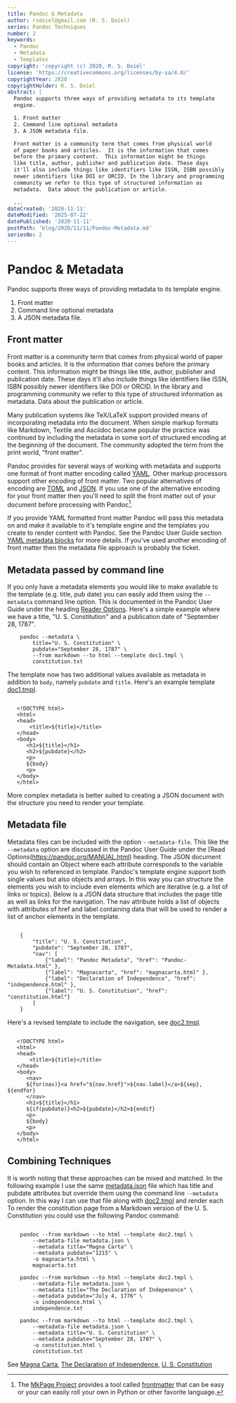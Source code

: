 ```yaml
---
title: Pandoc & Metadata
author: rsdoiel@gmail.com (R. S. Doiel)
series: Pandoc Techniques
number: 2
keywords:
  - Pandoc
  - Metadata
  - Templates
copyright: 'copyright (c) 2020, R. S. Doiel'
license: 'https://creativecommons.org/licenses/by-sa/4.0/'
copyrightYear: 2020
copyrightHolder: R. S. Doiel
abstract: |
  Pandoc supports three ways of providing metadata to its template
  engine. 

  1. Front matter
  2. Command line optional metadata
  3. A JSON metadata file.

  Front matter is a community term that comes from physical world
  of paper books and articles.  It is the information that comes 
  before the primary content.  This information might be things 
  like title, author, publisher and publication date. These days 
  it'll also include things like identifiers like ISSN, ISBN possibly 
  newer identifiers like DOI or ORCID. In the library and programming
  community we refer to this type of structured information as
  metadata.  Data about the publication or article.

  ...
dateCreated: '2020-11-11'
dateModified: '2025-07-22'
datePublished: '2020-11-11'
postPath: 'blog/2020/11/11/Pandoc-Metadata.md'
seriesNo: 2
---
```


Pandoc & Metadata 
=================

Pandoc supports three ways of providing metadata to its template
engine. 

1. Front matter
2. Command line optional metadata
3. A JSON metadata file.

Front matter
------------

Front matter is a community term that comes from physical world
of paper books and articles.  It is the information that comes 
before the primary content.  This information might be things 
like title, author, publisher and publication date. These days 
it'll also include things like identifiers like ISSN, ISBN possibly 
newer identifiers like DOI or ORCID. In the library and programming
community we refer to this type of structured information as
metadata.  Data about the publication or article.

Many publication systems like TeX/LaTeX support provided means of 
incorporating metadata into the document.  When simple markup formats 
like Markdown, Textile and Asciidoc became popular the practice was 
continued by including the metadata in some sort of structured encoding
at the beginning of the document. The community adopted the term from
the print world, "front matter". 

Pandoc provides for several ways of working with metadata and supports
one format of front matter encoding called [YAML](https://yaml.org/). 
Other markup processors support other encoding of front matter. Two
popular alternatives of encoding are [TOML](https://toml.io/en/) and 
[JSON](https://json.org).  If you use one of the alternative encoding
for your front matter then you'll need to split the front matter
out of your document before processing with Pandoc[^1].  

[^1]: The [MkPage Project](https://caltechlibrary.github.io/mkpage/) provides a tool called [frontmatter](https://caltechlibrary.github.io/mkpage/docs/frontmatter/) that can be easy or your can easily roll your own in Python or other favorite language.


If you provide YAML formatted front matter Pandoc will pass this
metadata on and make it available to it's template engine and the
templates you create to render content with Pandoc. See the Pandoc
User Guide section [YAML metadata blocks](https://pandoc.org/MANUAL.html#extension-yaml_metadata_block) for more details. If you've used another
encoding of front matter then the metadata file approach is probably
the ticket.

Metadata passed by command line
-------------------------------

If you only have a metadata elements you would like to
make available to the template (e.g. title, pub date) you
can easily add them using the `--metadata` command line option.
This is documented in the Pandoc User Guide under the heading
[Reader Options](https://pandoc.org/MANUAL.html). Here's a simple
example where we have a title, "U. S. Constitution" and a
publication date of "September 28, 1787".

~~~{.shell}
    pandoc --metadata \
        title="U. S. Constitution" \
        pubdate="September 28, 1787" \
        --from markdown --to html --template doc1.tmpl \
        constitution.txt
~~~

The template now has two additional values available as metadata
in addition to `body`, namely `pubdate` and `title`. Here's an
example template [doc1.tmpl](doc1.tmpl).

~~~

   <!DOCTYPE html>
   <html>
   <head>
       <title>${title}</title>
   </head>
   <body>
      <h1>${title}</h1>
      <h2>${pubdate}</h2>
      <p>
      ${body}
      <p>
   </body>
   </html>

~~~

More complex metadata is better suited to creating a JSON document
with the structure you need to render your template.


Metadata file
-------------

Metadata files can be included with the option `--metadata-file`. This
like the `--metadata` option are discussed in the Pandoc User Guide under
the [Read Options(https://pandoc.org/MANUAL.html) heading.  The JSON 
document should contain an Object where each attribute corresponds to
the variable you wish to referenced in template.  Pandoc's template
engine support both single values but also objects and arrays. In this
way you can structure the elements you wish to include even elements
which are iterative (e.g. a list of links or topics). Below is a
JSON data structure that includes the page title as well as links
for the navigation.  The nav attribute holds a list of objects 
with attributes of href and label containing data that will be used
to render a list of anchor elements in the template.


~~~{.json}

    {
        "title": "U. S. Constitution",
        "pubdate": "September 28, 1787",
        "nav": [
            {"label": "Pandoc Metadata", "href": "Pandoc-Metadata.html" },
            {"label": "Magnacarta", "href": "magnacarta.html" },
            {"label": "Declaration of Independence", "href": "independence.html" },
            {"label": "U. S. Constitution", "href": "constitution.html"}
        ]
    }

~~~

Here's a revised template to include the navigation,
see [doc2.tmpl](doc2.tmpl).

~~~

   <!DOCTYPE html>
   <html>
   <head>
       <title>${title}</title>
   </head>
   <body>
      <nav>
      ${for(nav)}<a href="${nav.href}">${nav.label}</a>${sep}, ${endfor}
      </nav>
      <h1>${title}</h1>
      ${if(pubdate)}<h2>${pubdate}</h2>${endif}
      <p>
      ${body}
      <p>
   </body>
   </html>

~~~


Combining Techniques
--------------------

It is worth noting that these approaches can be mixed and matched.
In the following example I use the same [metadata.json](metadata.json)
file which has title and pubdate attributes but override them
using the command line `--metadata` option. In this way I can use that 
file along with [doc2.tmpl](doc2.tmpl) and render each 
To render the constitution page from a Markdown version of the 
U. S. Constitution you could use the following Pandoc command:

~~~{.shell}

	pandoc --from markdown --to html --template doc2.tmpl \
        --metadata-file metadata.json \
        --metadata title="Magna Carta" \
		--metadata pubdate="1215" \
		-o magnacarta.html \
		magnacarta.txt

	pandoc --from markdown --to html --template doc2.tmpl \
        --metadata-file metadata.json \
        --metadata title="The Declaration of Indepenence" \
		--metadata pubdate="July 4, 1776" \
        -o independence.html \
        independence.txt

	pandoc --from markdown --to html --template doc2.tmpl \
        --metadata-file metadata.json \
        --metadata title="U. S. Constitution" \
		--metadata pubdate="September 28, 1787" \
        -o constitution.html \
        constitution.txt

~~~

See [Magna Carta](magnacarta.html), [The Declaration of Independence](independence.html), [U. S. Constitution](constitution.html)
